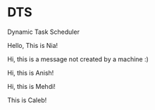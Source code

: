 # DTS
Dynamic Task Scheduler

Hello, This is Nia!

Hi, this is a message not created by a machine :)

Hi, this is Anish!

Hi, this is Mehdi!

This is Caleb!
